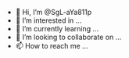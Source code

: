 - 👋 Hi, I’m @SgL-aYa811p
- 👀 I’m interested in ...
- 🌱 I’m currently learning ...
- 💞️ I’m looking to collaborate on ...
- 📫 How to reach me ...

<!---
SgL-aYa811p/SgL-aYa811p is a ✨ special ✨ repository because its `README.md` (this file) appears on your GitHub profile.
You can click the Preview link to take a look at your changes.
--->
